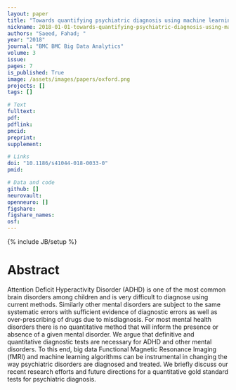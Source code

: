 ```yaml
---
layout: paper
title: "Towards quantifying psychiatric diagnosis using machine learning algorithms and big fMRI data"
nickname: 2018-01-01-towards-quantifying-psychiatric-diagnosis-using-machine-learning-algorithms-and-big-fmri-data
authors: "Saeed, Fahad; "
year: "2018"
journal: "BMC BMC Big Data Analytics"
volume: 3
issue:
pages: 7
is_published: True
image: /assets/images/papers/oxford.png
projects: []
tags: []

# Text
fulltext:
pdf:
pdflink:
pmcid:
preprint: 
supplement:

# Links
doi: "10.1186/s41044-018-0033-0"
pmid:

# Data and code
github: []
neurovault:
openneuro: []
figshare:
figshare_names:
osf:
---
```

{% include JB/setup %}

# Abstract

Attention Deficit Hyperactivity Disorder (ADHD) is one of the most common brain disorders among children and is very difficult to diagnose using current methods.               Similarly other mental disorders are subject to the same systematic errors with sufficient evidence of diagnostic errors as well as over-prescribing of drugs due to misdiagnosis. For most mental health disorders there is no quantitative method that will inform the presence or absence of a given mental disorder. We argue that definitive and quantitative diagnostic tests are necessary for ADHD and other mental disorders. To this end, big data Functional Magnetic Resonance Imaging (fMRI) and machine learning algorithms can be instrumental in changing the way psychiatric disorders are diagnosed and treated. We briefly discuss our recent research efforts and future directions for a quantitative gold standard tests for psychiatric diagnosis.
